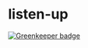 # listen-up

[![Greenkeeper badge](https://badges.greenkeeper.io/agnesio/listen-up.svg?token=046855e3cc6153bf76b5894ecbf584c63c955ae1954d557b419a1d8ee3d0372a&ts=1537460892612)](https://greenkeeper.io/)
